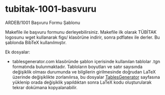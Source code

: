 # tubitak-1001-basvuru
ARDEB/1001 Başvuru Formu Şablonu

Makefile ile başvuru formunu derleyebilirsiniz. Makefile ilk olarak TÜBİTAK logosunu wget kullanarak figs/ klasörüne indirir, sonra pdflatex ile derler. Bu şablonda BibTeX kullanılmıştır.

Ek dosyalar:
* tablesgenerator.com klasöründe şablon içerisinde kullanılan tablolar .tgn formatında bulunmaktadır. Tabloların boyutları ve satır sayısında değişiklik olması durumunda ve bilgilerin girilmesinde doğrudan LaTeX üzerinde değişiklikte zorlanılırsa, bu dosyalar [TablesGenerator](https://www.tablesgenerator.com/) sayfasına yüklenip orada değişiklik yapıldıktan sonra LaTeX kodu oluşturularak tekrar dokümana kopyalanabilir.
